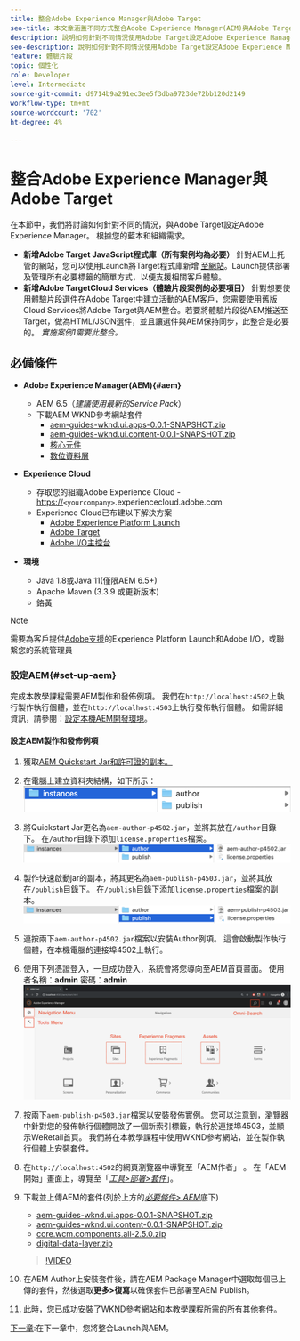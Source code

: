 ```yaml
---
title: 整合Adobe Experience Manager與Adobe Target
seo-title: 本文章涵蓋不同方式整合Adobe Experience Manager(AEM)與Adobe Target，以提供個人化內容。
description: 說明如何針對不同情況使用Adobe Target設定Adobe Experience Manager的文章。
seo-description: 說明如何針對不同情況使用Adobe Target設定Adobe Experience Manager的文章。
feature: 體驗片段
topic: 個性化
role: Developer
level: Intermediate
source-git-commit: d9714b9a291ec3ee5f3dba9723de72bb120d2149
workflow-type: tm+mt
source-wordcount: '702'
ht-degree: 4%

---
```



# 整合Adobe Experience Manager與Adobe Target

在本節中，我們將討論如何針對不同的情況，與Adobe Target設定Adobe Experience Manager。 根據您的藍本和組織需求。

* **新增Adobe Target JavaScript程式庫（所有案例均為必要）**
針對AEM上托管的網站，您可以使用Launch將Target程式庫新增 [至網站](https://docs.adobe.com/content/help/en/launch/using/overview.html)。Launch提供部署及管理所有必要標籤的簡單方式，以便支援相關客戶體驗。
* **新增Adobe TargetCloud Services（體驗片段案例的必要項目）**
針對想要使用體驗片段選件在Adobe Target中建立活動的AEM客戶，您需要使用舊版Cloud Services將Adobe Target與AEM整合。若要將體驗片段從AEM推送至Target，做為HTML/JSON選件，並且讓選件與AEM保持同步，此整合是必要的。 
*實施案例1需要此整合。*

## 必備條件

* **Adobe Experience Manager(AEM){#aem}**
   * AEM 6.5（*建議使用最新的Service Pack*）
   * 下載AEM WKND參考網站套件
      * [aem-guides-wknd.ui.apps-0.0.1-SNAPSHOT.zip](https://github.com/adobe/aem-guides-wknd/releases/download/archetype-18.1/aem-guides-wknd.ui.apps-0.0.1-SNAPSHOT.zip)
      * [aem-guides-wknd.ui.content-0.0.1-SNAPSHOT.zip](https://github.com/adobe/aem-guides-wknd/releases/download/archetype-18.1/aem-guides-wknd.ui.content-0.0.1-SNAPSHOT.zip)
      * [核心元件](https://github.com/adobe/aem-core-wcm-components/releases/download/core.wcm.components.reactor-2.5.0/core.wcm.components.all-2.5.0.zip)
      * [數位資料層](assets/implementation/digital-data-layer.zip)

* **Experience Cloud**
   * 存取您的組織Adobe Experience Cloud - <https://>`<yourcompany>`.experiencecloud.adobe.com
   * Experience Cloud已布建以下解決方案
      * [Adobe Experience Platform Launch](https://experiencecloud.adobe.com)
      * [Adobe Target](https://experiencecloud.adobe.com)
      * [Adobe I/O主控台](https://console.adobe.io)

* **環境**
   * Java 1.8或Java 11(僅限AEM 6.5+)
   * Apache Maven (3.3.9 或更新版本)
   * 鉻黃

>[!NOTE]
>
> 需要為客戶提供[Adobe支援](https://helpx.adobe.com/tw/contact/enterprise-support.ec.html)的Experience Platform Launch和Adobe I/O，或聯繫您的系統管理員

### 設定AEM{#set-up-aem}

完成本教學課程需要AEM製作和發佈例項。 我們在`http://localhost:4502`上執行製作執行個體，並在`http://localhost:4503`上執行發佈執行個體。 如需詳細資訊，請參閱：[設定本機AEM開發環境](https://helpx.adobe.com/experience-manager/kt/platform-repository/using/local-aem-dev-environment-article-setup.html)。

#### 設定AEM製作和發佈例項

1. 獲取[AEM Quickstart Jar和許可證的副本。](https://helpx.adobe.com/experience-manager/6-5/sites/deploying/using/deploy.html#GettingtheSoftware)
2. 在電腦上建立資料夾結構，如下所示：
   ![資料夾結構](assets/implementation/aem-setup-1.png)
3. 將Quickstart Jar更名為`aem-author-p4502.jar`，並將其放在`/author`目錄下。 在`/author`目錄下添加`license.properties`檔案。
   ![AEM Author例項](assets/implementation/aem-setup-author.png)
4. 製作快速啟動jar的副本，將其更名為`aem-publish-p4503.jar`，並將其放在`/publish`目錄下。 在`/publish`目錄下添加`license.properties`檔案的副本。
   ![AEM發佈例項](assets/implementation/aem-setup-publish.png)
5. 連按兩下`aem-author-p4502.jar`檔案以安裝Author例項。 這會啟動製作執行個體，在本機電腦的連接埠4502上執行。
6. 使用下列憑證登入，一旦成功登入，系統會將您導向至AEM首頁畫面。
使用者名稱：**admin**
密碼：**admin**
   ![AEM發佈例項](assets/implementation/aem-author-home-page.png)
7. 按兩下`aem-publish-p4503.jar`檔案以安裝發佈實例。 您可以注意到，瀏覽器中針對您的發佈執行個體開啟了一個新索引標籤，執行於連接埠4503，並顯示WeRetail首頁。 我們將在本教學課程中使用WKND參考網站，並在製作執行個體上安裝套件。
8. 在`http://localhost:4502`的網頁瀏覽器中導覽至「AEM作者」 。 在「AEM開始」畫面上，導覽至「*[工具>部署>套件](http://localhost:4502/crx/packmgr/index.jsp)*」。
9. 下載並上傳AEM的套件(列於上方的&#x200B;*[必要條件> AEM](#aem)*&#x200B;底下)
   * [aem-guides-wknd.ui.apps-0.0.1-SNAPSHOT.zip](https://github.com/adobe/aem-guides-wknd/releases/download/archetype-18.1/aem-guides-wknd.ui.apps-0.0.1-SNAPSHOT.zip)
   * [aem-guides-wknd.ui.content-0.0.1-SNAPSHOT.zip](https://github.com/adobe/aem-guides-wknd/releases/download/archetype-18.1/aem-guides-wknd.ui.content-0.0.1-SNAPSHOT.zip)
   * [core.wcm.components.all-2.5.0.zip](https://github.com/adobe/aem-core-wcm-components/releases/download/core.wcm.components.reactor-2.5.0/core.wcm.components.all-2.5.0.zip)
   * [digital-data-layer.zip](assets/implementation/digital-data-layer.zip)

   >[!VIDEO](https://video.tv.adobe.com/v/28377?quality=12&learn=on)
10. 在AEM Author上安裝套件後，請在AEM Package Manager中選取每個已上傳的套件，然後選取&#x200B;**更多>復寫**&#x200B;以確保套件已部署至AEM Publish。
11. 此時，您已成功安裝了WKND參考網站和本教學課程所需的所有其他套件。

[下一章](./using-launch-adobe-io.md):在下一章中，您將整合Launch與AEM。
